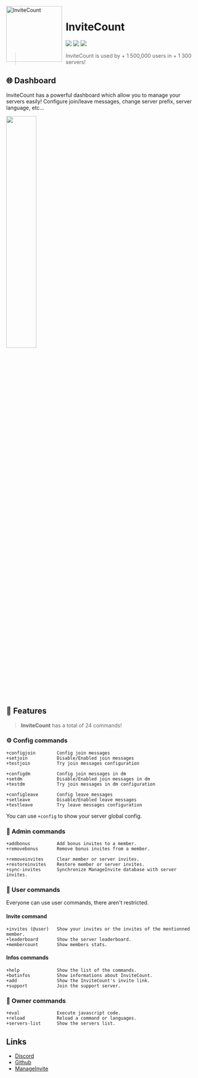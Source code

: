 <img width="150" height="150" style="float: left; margin: 0 10px 0 0;" alt="InviteCount" src="https://cdn.discordapp.com/avatars/577236734245470228/fbde03ab00ece83b9f8e4df3ad26531b.png?size=128">  

# InviteCount
[![](https://img.shields.io/discord/753213979706261604.svg?logo=discord&colorB=7289DA)](https://discord.com/invite/6QsXCfw)
[![](https://img.shields.io/badge/discord.js-v12.0.0--dev-blue.svg?logo=npm)](https://github.com/discordjs)
[![](https://img.shields.io/badge/paypal-donate-blue.svg)](https://patreon.com/Androz2091)

> InviteCount is used by + 1 500,000 users in + 1 300 servers!

## 🌐 Dashboard

InviteCount has a powerful dashboard which allow you to manage your servers easily! Configure join/leave messages, change server prefix, server language, etc...

<img src="https://cdn.discordapp.com/attachments/754079986788466769/764408746814078976/Dxs7xZeYjLWbAAAAAElFTkSuQmCC.png" style="margin-right: 2px;width: 40%;" ></img>

## 💪 Features

> **InviteCount** has a total of 24 commands!

### ⚙️ Config commands

```
+configjoin        Config join messages
+setjoin           Disable/Enabled join messages
+testjoin          Try join messages configuration
```


```
+configdm          Config join messages in dm
+setdm             Disable/Enabled join messages in dm
+testdm            Try join messages in dm configuration
```

```
+configleave       Config leave messages
+setleave          Disable/Enabled leave messages
+testleave         Try leave messages configuration
```

You can use `+config` to show your server global config.

### 🔑 Admin commands

```
+addbonus          Add bonus invites to a member.
+removebonus       Remove bonus invites from a member.
```

```
+removeinvites     Clear member or server invites.
+restoreinvites    Restore member or server invites.
+sync-invites      Synchronize ManageInvite database with server invites.
```

### 👤 User commands

Everyone can use user commands, there aren't restricted.

#### Invite command

```
+invites (@user)   Show your invites or the invites of the mentionned member.
+leaderboard       Show the server leaderboard.
+membercount       Show members stats.
```

#### Infos commands

```
+help              Show the list of the commands.
+botinfos          Show informations about InviteCount.
+add               Show the InviteCount's invite link.
+support           Join the support server.
```

### 👑 Owner commands

```
+eval              Execute javascript code.
+reload            Reload a command or languages.
+servers-list      Show the servers list.
```

## Links

*   [Discord](https://discord.com/invite/6QsXCfw)
*   [Github](https://github.com/ThisDudeBoy/InviteCount)
*   [ManageInvite](https://github.com/ManageInvite/)

